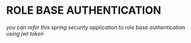 # ROLE BASE AUTHENTICATION

###### you can refer this spring security application to role base  authentication using jwt token

